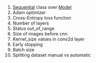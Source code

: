 1. [Sequential](https://keras.io/api/models/sequential/) class over [Model](https://keras.io/api/models/model/)
2. Adam optimizer
3. Cross-Entropy loss function
4. Number of layers
5. Status out_of_range
6. Size of images before cnn
7. Kernel_size values in conv2d layer
8. Early stopping
9. Batch size
10. Splitting dataset manual vs automatic
